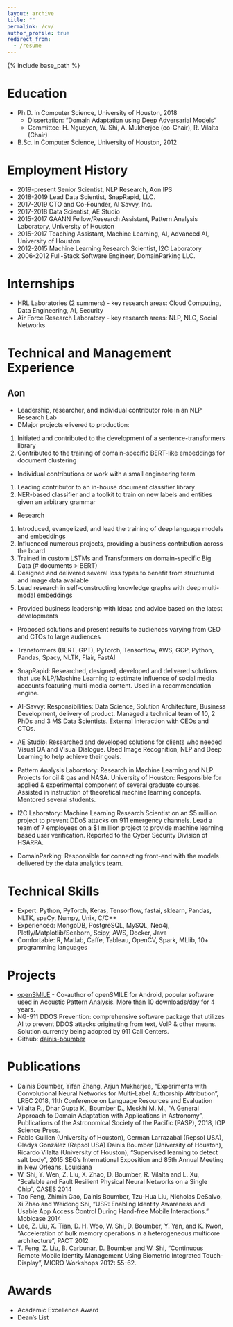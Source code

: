 ```yaml
---
layout: archive
title: ""
permalink: /cv/
author_profile: true
redirect_from:
  - /resume
---
```


{% include base_path %}

Education
======
* Ph.D. in Computer Science, University of Houston, 2018
  * Dissertation: “Domain Adaptation using Deep Adversarial Models”
  * Committee: H. Ngueyen, W. Shi, A. Mukherjee (co-Chair), R. Vilalta (Chair)
* B.Sc. in Computer Science, University of Houston, 2012				

Employment History
======
* 2019-present   Senior Scientist, NLP Research, Aon IPS
* 2018-2019      Lead Data Scientist, SnapRapid, LLC.
* 2017-2019      CTO and Co-Founder, AI Savvy, Inc.
* 2017-2018      Data Scientist, AE Studio
* 2015-2017      GAANN Fellow/Research Assistant, Pattern Analysis Laboratory, University of Houston
* 2015-2017      Teaching Assistant, Machine Learning, AI, Advanced AI, University of Houston
* 2012-2015      Machine Learning Research Scientist,  I2C Laboratory
* 2006-2012      Full-Stack Software Engineer, DomainParking LLC.

Internships
======
* HRL Laboratories (2 summers) - key research areas: Cloud Computing, Data Engineering, AI, Security
* Air Force Research Laboratory - key research areas: NLP, NLG, Social Networks

Technical and Management Experience
======

Aon
---
* Leadership, researcher, and individual contributor role in an NLP Research Lab
* DMajor projects elivered to production:
1) Initiated and contributed to the development of a sentence-transformers library
2) Contributed to the training of domain-specific BERT-like embeddings for document clustering
* Individual contributions or work with a small engineering team
1) Leading contributor to an in-house document classifier library
2) NER-based classifier and a toolkit to train on new labels and entities given an arbitrary grammar
* Research
1) Introduced, evangelized, and lead the training of deep language models and embeddings 
2) Influenced numerous projects, providing a business contribution across the board
3) Trained in custom LSTMs and Transformers on domain-specific Big Data (# documents > BERT)
4) Designed and delivered several loss types to benefit from structured and image data available
5) Lead research in self-constructing knowledge graphs with deep multi-modal embeddings
* Provided business leadership with ideas and advice based on the latest developments
* Proposed solutions and present results to audiences varying from CEO and CTOs to large audiences
* Transformers (BERT, GPT), PyTorch, Tensorflow, AWS, GCP, Python, Pandas, Spacy, NLTK, Flair, FastAI

* SnapRapid: Researched, designed, developed and delivered solutions that use NLP/Machine Learning to estimate influence of social media accounts featuring multi-media content. Used in a recommendation engine.
* AI-Savvy: Responsibilities: Data Science, Solution Architecture, Business Development, delivery of product. Managed a technical team of 10, 2 PhDs and 3 MS Data Scientists. External interaction with CEOs and CTOs.
* AE Studio: Researched and developed solutions for clients who needed Visual QA and Visual Dialogue. Used Image Recognition, NLP and Deep Learning to help achieve their goals. 
* Pattern Analysis Laboratory: Research in Machine Learning and NLP. Projects for oil & gas and NASA.
University of Houston: Responsible for applied & experimental component of several graduate courses. Assisted in instruction of theoretical machine learning concepts. Mentored several students.
* I2C Laboratory: Machine Learning Research Scientist  on an $5 million project to prevent DDoS attacks on 911 emergency channels. Lead a team of 7 employees on a $1 million project to provide machine learning based user verification. Reported to the Cyber Security Division of HSARPA.
* DomainParking: Responsible for connecting front-end with the models delivered by the data analytics team.

Technical Skills
======
* Expert: Python, PyTorch, Keras, Tensorflow, fastai, sklearn, Pandas, NLTK, spaCy, Numpy, Unix, C/C++
* Experienced: MongoDB, PostgreSQL, MySQL, Neo4j, Plotly/Matplotlib/Seaborn, Scipy, AWS, Docker, Java
* Comfortable: R, Matlab, Caffe, Tableau, OpenCV, Spark, MLlib, 10+ programming languages

Projects
======
* [openSMILE](https://en.wikipedia.org/wiki/OpenSMILE) - Co-author of openSMILE for Android, popular software used in Acoustic Pattern Analysis. More than 10 downloads/day for 4 years. 
* NG-911 DDOS Prevention: comprehensive software package that utilizes AI to prevent DDOS attacks originating from text, VoIP & other means. Solution currently being adopted by 911 Call Centers.
* Github: [dainis-boumber](https://github.com/dainis-boumber)

Publications
======
* Dainis Boumber, Yifan Zhang, Arjun Mukherjee, “Experiments with Convolutional Neural Networks for Multi-Label Authorship Attribution”, LREC 2018, 11th Conference on Language Resources and Evaluation
* Vilalta R., Dhar Gupta K., Boumber D., Meskhi M. M., “A General Approach to Domain Adaptation with Applications in Astronomy”, Publications of the Astronomical Society of the Pacific (PASP), 2018, IOP Science Press.
* Pablo Guillen (University of Houston), German Larrazabal (Repsol USA), Gladys González (Repsol USA) Dainis Boumber (University of Houston), Ricardo Vilalta (University of Houston), “Supervised learning to detect salt body”, 2015 SEG’s International Exposition and 85th Annual Meeting in New Orleans, Louisiana
* W. Shi, Y. Wen, Z. Liu, X. Zhao, D. Boumber, R. Vilalta and L. Xu, “Scalable and Fault Resilient Physical Neural Networks on a Single Chip”, CASES 2014
* Tao Feng, Zhimin Gao, Dainis Boumber, Tzu-Hua Liu, Nicholas DeSalvo, Xi Zhao and Weidong Shi, “USR: Enabling Identity Awareness and Usable App Access Control During Hand-free Mobile Interactions.” Mobicase 2014
* Lee, Z. Liu, X. Tian, D. H. Woo, W. Shi, D. Boumber, Y. Yan, and K. Kwon, “Acceleration of bulk memory operations in a heterogeneous multicore architecture”, PACT 2012
* T. Feng, Z. Liu, B. Carbunar, D. Boumber and W. Shi, “Continuous Remote Mobile Identity Management Using Biometric Integrated Touch-Display”, MICRO Workshops 2012: 55-62.

Awards
======
* Academic Excellence Award
* Dean’s List

